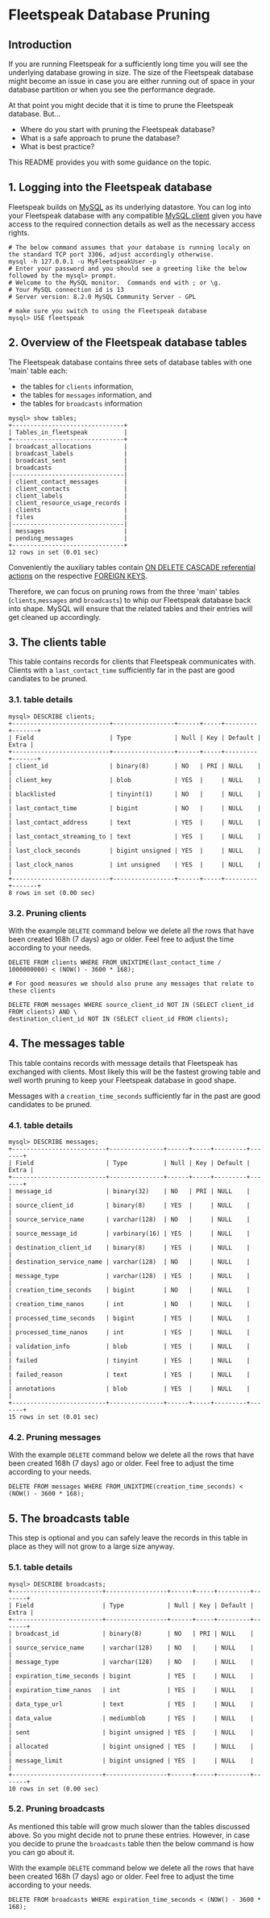 # Fleetspeak Database Pruning

## Introduction

If you are running Fleetspeak for a sufficiently long time you will see the
underlying database growing in size. The size of the Fleetspeak database might
become an issue in case you are either running out of space in your database
partition or when you see the performance degrade.

At that point you might decide that it is time to prune the Fleetspeak database.
But...

-   Where do you start with pruning the Fleetspeak database?
-   What is a safe approach to prune the database?
-   What is best practice?

This README provides you with some guidance on the topic.

## 1. Logging into the Fleetspeak database

Fleetspeak builds on [MySQL](https://dev.mysql.com/doc/refman/8.3/en/) as its
underlying datastore. You can log into your Fleetspeak database with any
compatible [MySQL client](https://dev.mysql.com/doc/refman/8.3/en/mysql.html)
given you have access to the required connection details as well as the
necessary access rights.

```
# The below command assumes that your database is running localy on the standard TCP port 3306, adjust accordingly otherwise.
mysql -h 127.0.0.1 -u MyFleetspeakUser -p
# Enter your password and you should see a greeting like the below followed by the mysql> prompt.
# Welcome to the MySQL monitor.  Commands end with ; or \g.
# Your MySQL connection id is 13
# Server version: 8.2.0 MySQL Community Server - GPL

# make sure you switch to using the Fleetspeak database
mysql> USE fleetspeak
```

## 2. Overview of the Fleetspeak database tables

The Fleetspeak database contains three sets of database tables with one 'main'
table each:

-   the tables for `clients` information,
-   the tables for `messages` information, and
-   the tables for `broadcasts` information

```
mysql> show tables;
+-------------------------------+
| Tables_in_fleetspeak          |
+-------------------------------+
| broadcast_allocations         |
| broadcast_labels              |
| broadcast_sent                |
| broadcasts                    |
|-------------------------------|
| client_contact_messages       |
| client_contacts               |
| client_labels                 |
| client_resource_usage_records |
| clients                       |
| files                         |
|-------------------------------|
| messages                      |
| pending_messages              |
+-------------------------------+
12 rows in set (0.01 sec)
```

Conveniently the auxiliary tables contain
[ON DELETE CASCADE referential actions](https://dev.mysql.com/doc/refman/8.3/en/create-table-foreign-keys.html#foreign-key-referential-actions)
on the respective
[FOREIGN KEYS](https://dev.mysql.com/doc/refman/8.3/en/create-table-foreign-keys.html).

Therefore, we can focus on pruning rows from the three 'main' tables
(`clients`,`messages` and `broadcasts`) to whip our Fleetspeak database back
into shape. MySQL will ensure that the related tables and their entries will get
cleaned up accordingly.

## 3. The clients table

This table contains records for clients that Fleetspeak communicates with.
Clients with a `last_contact_time` sufficiently far in the past are good
candiates to be pruned.

### 3.1. table details

```
mysql> DESCRIBE clients;
+---------------------------+-----------------+------+-----+---------+-------+
| Field                     | Type            | Null | Key | Default | Extra |
+---------------------------+-----------------+------+-----+---------+-------+
| client_id                 | binary(8)       | NO   | PRI | NULL    |       |
| client_key                | blob            | YES  |     | NULL    |       |
| blacklisted               | tinyint(1)      | NO   |     | NULL    |       |
| last_contact_time         | bigint          | NO   |     | NULL    |       |
| last_contact_address      | text            | YES  |     | NULL    |       |
| last_contact_streaming_to | text            | YES  |     | NULL    |       |
| last_clock_seconds        | bigint unsigned | YES  |     | NULL    |       |
| last_clock_nanos          | int unsigned    | YES  |     | NULL    |       |
+---------------------------+-----------------+------+-----+---------+-------+
8 rows in set (0.00 sec)
```

### 3.2. Pruning clients

With the example `DELETE` command below we delete all the rows that have been
created 168h (7 days) ago or older. Feel free to adjust the time according to
your needs.

```
DELETE FROM clients WHERE FROM_UNIXTIME(last_contact_time / 1000000000) < (NOW() - 3600 * 168);

# For good measures we should also prune any messages that relate to these clients

DELETE FROM messages WHERE source_client_id NOT IN (SELECT client_id FROM clients) AND \
destination_client_id NOT IN (SELECT client_id FROM clients);
```

## 4. The messages table

This table contains records with message details that Fleetspeak has exchanged
with clients. Most likely this will be the fastest growing table and well worth
pruning to keep your Fleetspeak database in good shape.

Messages with a `creation_time_seconds` sufficiently far in the past are good
candidates to be pruned.

### 4.1. table details

```
mysql> DESCRIBE messages;
+--------------------------+---------------+------+-----+---------+-------+
| Field                    | Type          | Null | Key | Default | Extra |
+--------------------------+---------------+------+-----+---------+-------+
| message_id               | binary(32)    | NO   | PRI | NULL    |       |
| source_client_id         | binary(8)     | YES  |     | NULL    |       |
| source_service_name      | varchar(128)  | NO   |     | NULL    |       |
| source_message_id        | varbinary(16) | YES  |     | NULL    |       |
| destination_client_id    | binary(8)     | YES  |     | NULL    |       |
| destination_service_name | varchar(128)  | NO   |     | NULL    |       |
| message_type             | varchar(128)  | YES  |     | NULL    |       |
| creation_time_seconds    | bigint        | NO   |     | NULL    |       |
| creation_time_nanos      | int           | NO   |     | NULL    |       |
| processed_time_seconds   | bigint        | YES  |     | NULL    |       |
| processed_time_nanos     | int           | YES  |     | NULL    |       |
| validation_info          | blob          | YES  |     | NULL    |       |
| failed                   | tinyint       | YES  |     | NULL    |       |
| failed_reason            | text          | YES  |     | NULL    |       |
| annotations              | blob          | YES  |     | NULL    |       |
+--------------------------+---------------+------+-----+---------+-------+
15 rows in set (0.01 sec)
```

### 4.2. Pruning messages

With the example `DELETE` command below we delete all the rows that have been
created 168h (7 days) ago or older. Feel free to adjust the time according to
your needs.

```
DELETE FROM messages WHERE FROM_UNIXTIME(creation_time_seconds) < (NOW() - 3600 * 168);
```

## 5. The broadcasts table

This step is optional and you can safely leave the records in this table in
place as they will not grow to a large size anyway.

### 5.1. table details

```
mysql> DESCRIBE broadcasts;
+-------------------------+-----------------+------+-----+---------+-------+
| Field                   | Type            | Null | Key | Default | Extra |
+-------------------------+-----------------+------+-----+---------+-------+
| broadcast_id            | binary(8)       | NO   | PRI | NULL    |       |
| source_service_name     | varchar(128)    | NO   |     | NULL    |       |
| message_type            | varchar(128)    | NO   |     | NULL    |       |
| expiration_time_seconds | bigint          | YES  |     | NULL    |       |
| expiration_time_nanos   | int             | YES  |     | NULL    |       |
| data_type_url           | text            | YES  |     | NULL    |       |
| data_value              | mediumblob      | YES  |     | NULL    |       |
| sent                    | bigint unsigned | YES  |     | NULL    |       |
| allocated               | bigint unsigned | YES  |     | NULL    |       |
| message_limit           | bigint unsigned | YES  |     | NULL    |       |
+-------------------------+-----------------+------+-----+---------+-------+
10 rows in set (0.00 sec)
```

### 5.2. Pruning broadcasts

As mentioned this table will grow much slower than the tables discussed above.
So you might decide not to prune these entries. However, in case you decide to
prune the `broadcasts` table then the below command is how you can go about it.

With the example `DELETE` command below we delete all the rows that have been
created 168h (7 days) ago or older. Feel free to adjust the time according to
your needs.

```
DELETE FROM broadcasts WHERE expiration_time_seconds < (NOW() - 3600 * 168);
```
